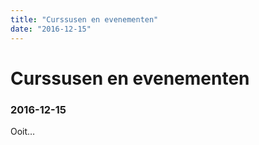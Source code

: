 ```yaml
---
title: "Curssusen en evenementen"
date: "2016-12-15"
---
```

# Curssusen en evenementen
### 2016-12-15

Ooit…